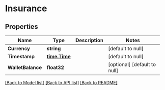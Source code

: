 # Insurance

## Properties
Name | Type | Description | Notes
------------ | ------------- | ------------- | -------------
**Currency** | **string** |  | [default to null]
**Timestamp** | [**time.Time**](time.Time.md) |  | [default to null]
**WalletBalance** | **float32** |  | [optional] [default to null]

[[Back to Model list]](../README.md#documentation-for-models) [[Back to API list]](../README.md#documentation-for-api-endpoints) [[Back to README]](../README.md)


